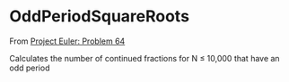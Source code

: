 # OddPeriodSquareRoots

From [Project Euler: Problem 64](https://projecteuler.net/problem=64)

Calculates the number of continued fractions for N ≤ 10,000 that have an odd period